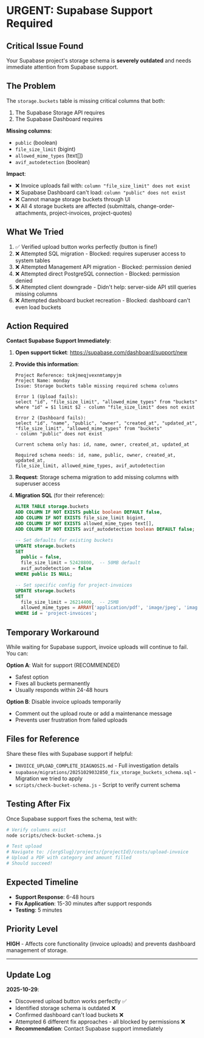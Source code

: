 # URGENT: Supabase Support Required

## Critical Issue Found

Your Supabase project's storage schema is **severely outdated** and needs immediate attention from Supabase support.

## The Problem

The `storage.buckets` table is missing critical columns that both:
1. The Supabase Storage API requires
2. The Supabase Dashboard requires

**Missing columns**:
- `public` (boolean)
- `file_size_limit` (bigint)
- `allowed_mime_types` (text[])
- `avif_autodetection` (boolean)

**Impact**:
- ❌ Invoice uploads fail with: `column "file_size_limit" does not exist`
- ❌ Supabase Dashboard can't load: `column "public" does not exist`
- ❌ Cannot manage storage buckets through UI
- ❌ All 4 storage buckets are affected (submittals, change-order-attachments, project-invoices, project-quotes)

## What We Tried

1. ✅ Verified upload button works perfectly (button is fine!)
2. ❌ Attempted SQL migration - Blocked: requires superuser access to system tables
3. ❌ Attempted Management API migration - Blocked: permission denied
4. ❌ Attempted direct PostgreSQL connection - Blocked: permission denied
5. ❌ Attempted client downgrade - Didn't help: server-side API still queries missing columns
6. ❌ Attempted dashboard bucket recreation - Blocked: dashboard can't even load buckets

## Action Required

**Contact Supabase Support Immediately**:

1. **Open support ticket**: https://supabase.com/dashboard/support/new

2. **Provide this information**:
   ```
   Project Reference: tokjmeqjvexnmtampyjm
   Project Name: monday
   Issue: Storage buckets table missing required schema columns

   Error 1 (Upload fails):
   select "id", "file_size_limit", "allowed_mime_types" from "buckets"
   where "id" = $1 limit $2 - column "file_size_limit" does not exist

   Error 2 (Dashboard fails):
   select "id", "name", "public", "owner", "created_at", "updated_at",
   "file_size_limit", "allowed_mime_types" from "buckets"
   - column "public" does not exist

   Current schema only has: id, name, owner, created_at, updated_at

   Required schema needs: id, name, public, owner, created_at, updated_at,
   file_size_limit, allowed_mime_types, avif_autodetection
   ```

3. **Request**: Storage schema migration to add missing columns with superuser access

4. **Migration SQL** (for their reference):
   ```sql
   ALTER TABLE storage.buckets
   ADD COLUMN IF NOT EXISTS public boolean DEFAULT false,
   ADD COLUMN IF NOT EXISTS file_size_limit bigint,
   ADD COLUMN IF NOT EXISTS allowed_mime_types text[],
   ADD COLUMN IF NOT EXISTS avif_autodetection boolean DEFAULT false;

   -- Set defaults for existing buckets
   UPDATE storage.buckets
   SET
     public = false,
     file_size_limit = 52428800,  -- 50MB default
     avif_autodetection = false
   WHERE public IS NULL;

   -- Set specific config for project-invoices
   UPDATE storage.buckets
   SET
     file_size_limit = 26214400,  -- 25MB
     allowed_mime_types = ARRAY['application/pdf', 'image/jpeg', 'image/png', 'image/heic']::text[]
   WHERE id = 'project-invoices';
   ```

## Temporary Workaround

While waiting for Supabase support, invoice uploads will continue to fail. You can:

**Option A**: Wait for support (RECOMMENDED)
- Safest option
- Fixes all buckets permanently
- Usually responds within 24-48 hours

**Option B**: Disable invoice uploads temporarily
- Comment out the upload route or add a maintenance message
- Prevents user frustration from failed uploads

## Files for Reference

Share these files with Supabase support if helpful:
- `INVOICE_UPLOAD_COMPLETE_DIAGNOSIS.md` - Full investigation details
- `supabase/migrations/20251029032850_fix_storage_buckets_schema.sql` - Migration we tried to apply
- `scripts/check-bucket-schema.js` - Script to verify current schema

## Testing After Fix

Once Supabase support fixes the schema, test with:

```bash
# Verify columns exist
node scripts/check-bucket-schema.js

# Test upload
# Navigate to: /{orgSlug}/projects/{projectId}/costs/upload-invoice
# Upload a PDF with category and amount filled
# Should succeed!
```

## Expected Timeline

- **Support Response**: 6-48 hours
- **Fix Application**: 15-30 minutes after support responds
- **Testing**: 5 minutes

## Priority Level

**HIGH** - Affects core functionality (invoice uploads) and prevents dashboard management of storage.

---

## Update Log

**2025-10-29**:
- Discovered upload button works perfectly ✅
- Identified storage schema is outdated ❌
- Confirmed dashboard can't load buckets ❌
- Attempted 6 different fix approaches - all blocked by permissions ❌
- **Recommendation**: Contact Supabase support immediately
